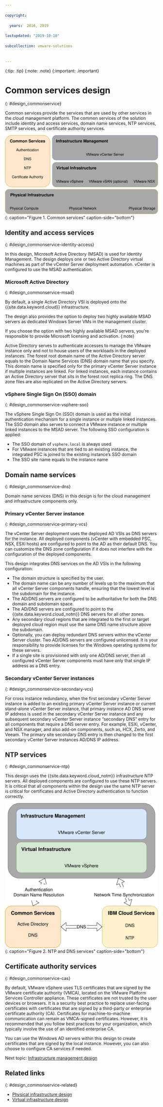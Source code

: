 ```yaml
---

copyright:

  years:  2016, 2019

lastupdated: "2019-10-18"

subcollection: vmware-solutions


---
```


{:tip: .tip}
{:note: .note}
{:important: .important}

# Common services design
{: #design_commonservice}

Common services provide the services that are used by other services in the cloud management platform. The common services of the solution include identity and access services, domain name services, NTP services, SMTP services, and certificate authority services.

![Common services](../../images/vcsv4radiagrams-ra-commonservices.svg "Common services"){: caption="Figure 1. Common services" caption-side="bottom"}

## Identity and access services
{: #design_commonservice-identity-access}

In this design, Microsoft Active Directory (MSAD) is used for Identity  Management. The design deploys one or two Active Directory virtual machines as part of the vCenter Server deployment automation. vCenter is configured to use the MSAD authentication.

### Microsoft Active Directory
{: #design_commonservice-msad}

By default, a single Active Directory VSI is deployed onto the {{site.data.keyword.cloud}} infrastructure.

The design also provides the option to deploy two highly available MSAD servers as dedicated Windows Server VMs in the management cluster.

If you choose the option with two highly available MSAD servers, you're responsible to provide Microsoft licensing and activation.
{:note}

Active Directory serves to authenticate accesses to manage the VMware instance only and not to house users of the workloads in the deployed instances. The forest root domain name of the Active Directory server equals to the Domain Name Services (DNS) domain name that you specify. This domain name is specified only for the primary vCenter Server instance if multiple instances are linked. For linked instances, each instance contains an Active Directory server that sits in the forest root replica ring. The DNS zone files are also replicated on the Active Directory servers.

### vSphere Single Sign On (SSO) domain
{: #design_commonservice-vsphere-sso}

The vSphere Single Sign On (SSO) domain is used as the initial authentication mechanism for a single instance or multiple linked instances. The SSO domain also serves to connect a VMware instance or multiple linked instances to the MSAD server. The following SSO configuration is applied:  
* The SSO domain of `vsphere.local` is always used
* For VMware instances that are tied to an existing instance, the integrated PSC is joined to the existing instance’s SSO domain
* The SSO site name equals to the instance name

## Domain name services
{: #design_commonservice-dns}

Domain name services (DNS) in this design is for the cloud management and infrastructure components only.

### Primary vCenter Server instance
{: #design_commonservice-primary-vcs}

The vCenter Server deployment uses the deployed AD VSIs as DNS servers for the instance. All deployed components (vCenter with embedded PSC, NSX, ESXi hosts) are configured to point to the AD as their default DNS. You can customize the DNS zone configuration if it does not interfere with the configuration of the deployed components.

This design integrates DNS services on the AD VSIs in the following configuration:
* The domain structure is specified by the user.
* The domain name can be any number of levels up to the maximum that all vCenter Server components handle, ensuring that the lowest level is the subdomain for the instance.
* The AD/DNS servers are configured to be authoritative for both the DNS domain and subdomain space.
* The AD/DNS servers are configured to point to the {{site.data.keyword.cloud_notm}} DNS servers for all other zones.
* Any secondary cloud regions that are integrated to the first or target deployed cloud region must use the same DNS name structure above the subdomain.
* Optionally, you can deploy redundant DNS servers within the vCenter Server cluster. Two AD/DNS servers are configured unlicensed. It is your responsibility to provide licenses for the Windows operating systems for these servers.
* If a single site is provisioned with only one AD/DNS server, then all configured vCenter Server components must have only that single IP address as a DNS entry.

### Secondary vCenter Server instances
{: #design_commonservice-secondary-vcs}

For cross instance redundancy, when the first secondary vCenter Server instance is added to an existing primary vCenter Server instance or current stand-alone vCenter Server instance, that primary instance AD DNS server IP address is used in the secondary vCenter Server instance and any subsequent secondary vCenter Server instance “secondary DNS” entry for all components that require a DNS server entry. For example, ESXi, vCenter, and NSX manager, and also add-on components, such as, HCX, Zerto, and Veeam. The primary site secondary DNS entry is then changed to the first secondary vCenter Server instances AD/DNS IP address.

## NTP services
{: #design_commonservice-ntp}

This design uses the {{site.data.keyword.cloud_notm}} infrastructure NTP servers. All deployed components are configured to use these NTP servers. It is critical that all components within the design use the same NTP server is critical for certificates and Active Directory authentication to function correctly.

![NTP and DNS services](../../images/vcsv4radiagrams-ra-servicesinterconnections.svg "NTP and DNS services"){: caption="Figure 2. NTP and DNS services" caption-side="bottom"}

## Certificate authority services
{: #design_commonservice-cas}

By default, VMware vSphere uses TLS certificates that are signed by the VMware certificate authority (VMCA), located on the VMware Platform Services Controller appliance. These certificates are not trusted by the user devices or browsers. It is a security best practice to replace user-facing certificates with certificates that are signed by a third-party or enterprise certificate authority (CA). Certificates for machine-to-machine communication can remain as VMCA–signed certificates. However, it is recommended that you follow best practices for your organization, which typically involve the use of an identified enterprise CA.

You can use the Windows AD servers within this design to create certificates that are signed by the local instance. However, you can also choose to configure CA services if needed.

Next topic: [Infrastructure management design](/docs/services/vmwaresolutions?topic=vmware-solutions-design_infrastructuremgmt)

## Related links
{: #design_commonservice-related}

* [Physical infrastructure design](/docs/services/vmwaresolutions/archiref/solution?topic=vmware-solutions-design_physicalinfrastructure)
* [Virtual infrastructure design](/docs/services/vmwaresolutions/archiref/solution?topic=vmware-solutions-design_virtualinfrastructure)

